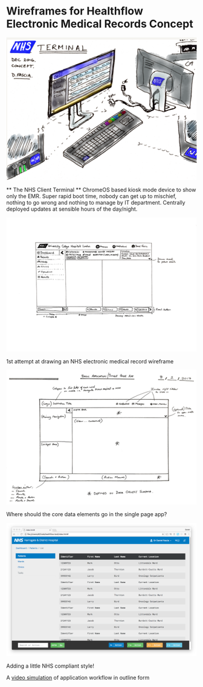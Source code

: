 # Wireframes for Healthflow Electronic Medical Records Concept

![NHS Terminal hardware concept](https://github.com/Healthflow/healthflow-cms/blob/master/mockups/NHS%20hardware%20terminal%20concept.PNG?raw=true)

** The NHS Client Terminal ** ChromeOS based kiosk mode device to show only the EMR. Super rapid boot time, nobody can get up to mischief, nothing to go wrong and nothing to manage by IT department. Centrally deployed updates at sensible hours of the day/night.

![App sketch](https://github.com/Healthflow/healthflow-cms/blob/master/mockups/1st%20concept.jpg?raw=true)

1st attempt at drawing an NHS electronic medical record wireframe

![Mapping the data](https://github.com/Healthflow/healthflow-cms/blob/master/mockups/Core%20data%20areas%20for%20single%20pane%20app.jpg?raw=true)

Where should the core data elements go in the single page app?

![A little NHS compliant style](https://github.com/Healthflow/healthflow-cms/blob/master/mockups/Minimalist%20NHS%20look.png?raw=true)

Adding a little NHS compliant style!

A [video simulation](https://github.com/Healthflow/healthflow-cms/blob/master/mockups/Application%20Flow.mp4) of application workflow in outline form

